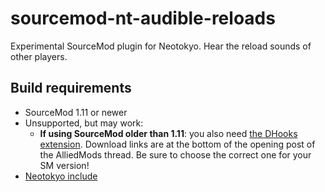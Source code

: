 # sourcemod-nt-audible-reloads
Experimental SourceMod plugin for Neotokyo. Hear the reload sounds of other players.

## Build requirements
* SourceMod 1.11 or newer
* Unsupported, but may work:
  * **If using SourceMod older than 1.11**: you also need [the DHooks extension](https://forums.alliedmods.net/showpost.php?p=2588686). Download links are at the bottom of the opening post of the AlliedMods thread. Be sure to choose the correct one for your SM version!
* [Neotokyo include](https://github.com/softashell/sourcemod-nt-include)
